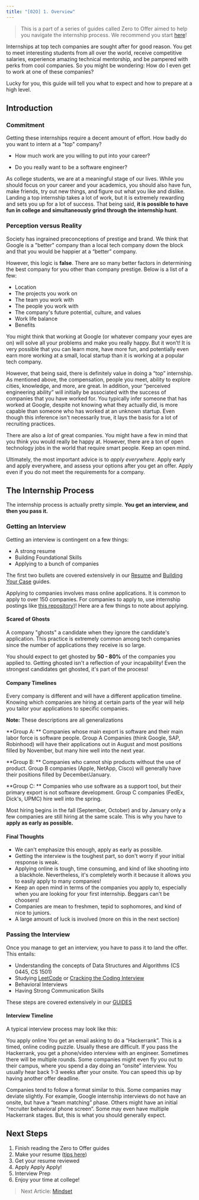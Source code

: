 ```yaml
---
title: "[02O] 1. Overview"
---
```


> This is a part of a series of guides called Zero to Offer aimed to help you navigate the internship process. We recommend you start [here](/zero-to-offer/)!

Internships at top tech companies are sought after for good reason. You get to meet interesting students from all over the world, receive competitive salaries, experience amazing technical mentorship, and be pampered with perks from cool companies. So you might be wondering: How do I even get to work at one of these companies?

Lucky for you, this guide will tell you what to expect and how to prepare at a high level.

## Introduction

### Commitment

Getting these internships require a decent amount of effort. How badly do you want to intern at a "top" company?

- How much work are you willing to put into your career?

- Do you really want to be a software engineer?

As college students, we are at a meaningful stage of our lives. While you should focus on your career and your academics, you should also have fun, make friends, try out new things, and figure out what you like and dislike. Landing a top internship takes a lot of work, but it is extremely rewarding and sets you up for a lot of success. That being said, **it is possible to have fun in college and simultaneously grind through the internship hunt**.

### Perception versus Reality

Society has ingrained preconceptions of prestige and brand. We think that Google is a "better" company than a local tech company down the block and that you would be happier at a “better” company.

However, this logic is **false**. There are so many better factors in determining the best company for you other than company prestige. Below is a list of a few:

- Location
- The projects you work on
- The team you work with
- The people you work with
- The company's future potential, culture, and values
- Work life balance
- Benefits

You might think that working at Google (or whatever company your eyes are on) will solve all your problems and make you really happy. But it won’t! It is very possible that you can learn more, have more fun, and potentially even earn more working at a small, local startup than it is working at a popular tech company.

However, that being said, there is definitely value in doing a “top” internship. As mentioned above, the compensation, people you meet, ability to explore cities, knowledge, and more, are great. In addition, your “perceived engineering ability” will initially be associated with the success of companies that you have worked for. You typically infer someone that has worked at Google, despite not knowing what they actually did, is more capable than someone who has worked at an unknown startup. Even though this inference isn't necessarily true, it lays the basis for a lot of recruiting practices.

There are also a _lot_ of great companies. You might have a few in mind that you think you would really be happy at. However, there are a ton of open technology jobs in the world that require smart people. Keep an open mind.

Ultimately, the most important advice is to _apply everywhere_. Apply early and apply everywhere, and assess your options after you get an offer. Apply even if you do not meet the requirements for a company.

## The Internship Process

The internship process is actually pretty simple. **You get an interview, and then you pass it.**

### Getting an Interview

Getting an interview is contingent on a few things:

- A strong resume
- Building Foundational Skills
- Applying to a bunch of companies

The first two bullets are covered extensively in our [Resume](/career/resume) and [Building Your Case](/LINK_HERE) guides.

Applying to companies involves mass online applications. It is common to apply to over 150 companies. For companies to apply to, use internship postings like [this repository](https://github.com/Pitt-CSC/Summer2021-Internships))! Here are a few things to note about applying.

#### Scared of Ghosts

A company "ghosts" a candidate when they ignore the candidate's application. This practice is extremely common among tech companies since the number of applications they receive is so large.

You should expect to get ghosted by **50 - 80%** of the companies you applied to. Getting ghosted isn't a reflection of your incapability! Even the strongest candidates get ghosted, it's part of the process!

#### Company Timelines

Every company is different and will have a different application timeline. Knowing which companies are hiring at certain parts of the year will help you tailor your applications to specific companies.

**Note:** These descriptions are all generalizations

**Group A: ** Companies whose main export is software and their main labor force is software people. Group A Companies (think Google, SAP, Robinhood) will have their applications out in August and most positions filled by November, but many hire well into the next year.

**Group B: ** Companies who cannot ship products without the use of product. Group B companies (Apple, NetApp, Cisco) will generally have their positions filled by December/January.

**Group C: ** Companies who use software as a support tool, but their primary export is not software development. Group C companies (FedEx, Dick's, UPMC) hire well into the spring.

Most hiring begins in the fall (September, October) and by January only a few companies are still hiring at the same scale. This is why you have to **apply as early as possible.**

#### Final Thoughts

- We can't emphasize this enough, apply as early as possible.
- Getting the interview is the toughest part, so don't worry if your initial response is weak.
- Applying online is tough, time consuming, and kind of like shooting into a blackhole. Nevertheless, it's completely worth it because it allows you to easily apply to many companies!
- Keep an open mind in terms of the companies you apply to, especially when you are looking for your first internship. Beggars can't be choosers!
- Companies are mean to freshmen, tepid to sophomores, and kind of nice to juniors.
- A large amount of luck is involved (more on this in the next section)

### Passing the Interview

Once you manage to get an interview, you have to pass it to land the offer. This entails:

- Understanding the concepts of Data Structures and Algorithms (CS 0445, CS 1501)
- Studying [LeetCode](http://leetcode.com/) or [Cracking the Coding Interview](http://www.crackingthecodinginterview.com/)
- Behavioral Interviews
- Having Strong Communication Skills

These steps are covered extensively in our [GUIDES](/link-jawn)

#### Interview Timeline

A typical interview process may look like this:

You apply online
You get an email asking to do a “Hackerrank”.
This is a timed, online coding puzzle. Usually these are difficult.
If you pass the Hackerrank, you get a phone/video interview with an engineer. Sometimes there will be multiple rounds.
Some companies might even fly you out to their campus, where you spend a day doing an “onsite” interview.
You usually hear back 1-3 weeks after your onsite. You can speed this up by having another offer deadline.

Companies tend to follow a format similar to this. Some companies may deviate slightly. For example, Google internship interviews do not have an onsite, but have a “team matching” phase. Others might have an initial “recruiter behavioral phone screen”. Some may even have multiple Hackerrank stages. But, this is what you should generally expect.

## Next Steps

1. Finish reading the Zero to Offer guides
1. Make your resume ([tips here](/career/resume))
1. Get your resume reviewed
1. Apply Apply Apply!
1. Interview Prep
1. Enjoy your time at college!

> Next Article: [Mindset](/zero-to-offer/mindset)
